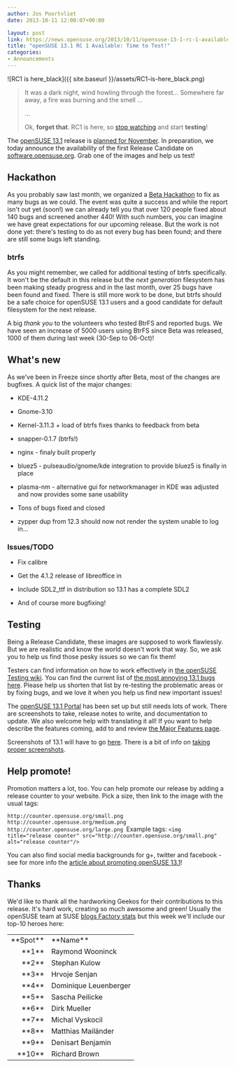 ```yaml
---
author: Jos Poortvliet
date: 2013-10-11 12:00:07+00:00

layout: post
link: https://news.opensuse.org/2013/10/11/opensuse-13-1-rc-1-available-time-to-test/
title: "openSUSE 13.1 RC 1 Available: Time to Test!"
categories:
- Announcements
---
```

![RC1 is here_black]({{ site.baseurl }}/assets/RC1-is-here_black.png)


<blockquote>It was a dark night, wind howling through the forest... Somewhere far away, a fire was burning and the smell ...

...

Ok, **forget that**. RC1 is here, so [stop watching](http://www.hbo.com/game-of-thrones) and start **testing**!</blockquote>


The [openSUSE 13.1](http://en.opensuse.org/Portal:13.1) release is [planned for November](https://en.opensuse.org/openSUSE:Roadmap). In preparation, we today announce the availability of the first Release Candidate on [software.opensuse.org](http://software.opensuse.org/developer). Grab one of the images and help us test!<!-- more -->


## Hackathon


As you probably saw last month, we organized a [Beta Hackathon](https://news.opensuse.org/2013/09/25/beta-pizza-hackaton-starting-friday/) to fix as many bugs as we could. The event was quite a success and while the report isn't out yet (soon!) we can already tell you that over 120 people fixed about 140 bugs and screened another 440! With such numbers, you can imagine we have great expectations for our upcoming release. But the work is not done yet: there's testing to do as not every bug has been found; and there are still some bugs left standing.


### btrfs


As you might remember, we called for additional testing of btrfs specifically. It won't be the default in this release but the _next generation_ filesystem has been making steady progress and in the last month, over 25 bugs have been found and fixed. There is still more work to be done, but btrfs should be a safe choice for openSUSE 13.1 users and a good candidate for default filesystem for the next release.

A big _thank you_ to the volunteers who tested BtrFS and reported bugs. We have seen an increase of 5000 users using BtrFS since Beta was released, 1000 of them during last week (30-Sep to 06-Oct)!


## What's new


As we've been in Freeze since shortly after Beta, most of the changes are bugfixes. A quick list of the major changes:



	
  * KDE-4.11.2

	
  * Gnome-3.10

	
  * Kernel-3.11.3 + load of btrfs fixes thanks to feedback from beta

	
  * snapper-0.1.7 (btrfs!)

	
  * nginx - finaly built properly

	
  * bluez5 - pulseaudio/gnome/kde integration to provide bluez5 is finally in place

	
  * plasma-nm - alternative gui for networkmanager in KDE was adjusted and now provides some sane usability

	
  * Tons of bugs fixed and closed

	
  * zypper dup from 12.3 should now not render the system unable to log in...




### Issues/TODO





	
  * Fix calibre

	
  * Get the 4.1.2 release of libreoffice in

	
  * Include SDL2_ttf in distribution so 13.1 has a complete SDL2

	
  * And of course more bugfixing!




## Testing


Being a Release Candidate, these images are supposed to work flawlessly. But we are realistic and know the world doesn't work that way. So, we ask you to help us find those pesky issues so we can fix them!

Testers can find information on how to work effectively in [the openSUSE Testing wiki](http://en.opensuse.org/openSUSE:Testing). You can find the current list of [the most annoying 13.1 bugs here](http://en.opensuse.org/openSUSE:Most_annoying_bugs_13.1_dev). Please help us shorten that list by re-testing the problematic areas or by fixing bugs, and we love it when you help us find new important issues!

The [openSUSE 13.1 Portal](https://en.opensuse.org/Portal:12.3) has been set up but still needs lots of work. There are screenshots to take, release notes to write, and documentation to update. We also welcome help with translating it all! If you want to help describe the features coming, add to and review [the Major Features page](https://en.opensuse.org/openSUSE:Major_features).

Screenshots of 13.1 will have to go [here](http://en.opensuse.org/Screenshots_13.1). There is a bit of info on [taking proper screenshots](https://en.opensuse.org/openSUSE:Product_highlights_writing#The_Final_Polish).


## Help promote!


Promotion matters a lot, too. You can help promote our release by adding a release counter to your website. Pick a size, then link to the image with the usual tags:

`http://counter.opensuse.org/small.png
http://counter.opensuse.org/medium.png
http://counter.opensuse.org/large.png
`Example tags:
`<img title="release counter" src="http://counter.opensuse.org/small.png" alt="release counter"/>`

You can also find social media backgrounds for g+, twitter and facebook - see for more info the [article about promoting openSUSE 13.1](https://news.opensuse.org/2013/10/07/help-promote-opensuse-13-1/)!


## Thanks


We'd like to thank all the hardworking Geekos for their contributions to this release. It's hard work, creating so much awesome and green! Usually the openSUSE team at SUSE [blogs Factory stats](https://lizards.opensuse.org/author/calumma/) but this week we'll include our top-10 heroes here:
<table cellspacing="0" border="0" > 
<tbody >
<tr >

<td align="LEFT" height="16" >**Spot**
</td>

<td align="LEFT" >**Name**
</td>
</tr>
<tr >

<td align="RIGHT" height="17" >**1**
</td>

<td align="LEFT" >Raymond Wooninck
</td>
</tr>
<tr >

<td align="RIGHT" height="17" >**2**
</td>

<td align="LEFT" >Stephan Kulow
</td>
</tr>
<tr >

<td align="RIGHT" height="17" >**3**
</td>

<td align="LEFT" >Hrvoje Senjan
</td>
</tr>
<tr >

<td align="RIGHT" height="17" >**4**
</td>

<td align="LEFT" >Dominique Leuenberger
</td>
</tr>
<tr >

<td align="RIGHT" height="17" >**5**
</td>

<td align="LEFT" >Sascha Peilicke
</td>
</tr>
<tr >

<td align="RIGHT" height="17" >**6**
</td>

<td align="LEFT" >Dirk Mueller
</td>
</tr>
<tr >

<td align="RIGHT" height="17" >**7**
</td>

<td align="LEFT" >Michal Vyskocil
</td>
</tr>
<tr >

<td align="RIGHT" height="17" >**8**
</td>

<td align="LEFT" >Matthias Mailänder
</td>
</tr>
<tr >

<td align="RIGHT" height="17" >**9**
</td>

<td align="LEFT" >Denisart Benjamin
</td>
</tr>
<tr >

<td align="RIGHT" height="17" >**10**
</td>

<td align="LEFT" >Richard Brown
</td>
</tr>
</tbody>
</table>		
